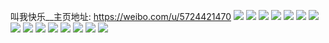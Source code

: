 叫我快乐__主页地址: https://weibo.com/u/5724421470 
![](https://wx4.sinaimg.cn/mw2000/006fp5wygy1h908p289xdj31qm1v04qp.jpg) 
![](https://wx4.sinaimg.cn/mw2000/006fp5wygy1h908o5qew7j33402c0qv5.jpg) 
![](https://wx4.sinaimg.cn/mw2000/006fp5wygy1h908o457u3j32af2b6u0y.jpg) 
![](https://wx4.sinaimg.cn/mw2000/006fp5wygy1h908p7v6yjj330w2b2e81.jpg) 
![](https://wx4.sinaimg.cn/mw2000/006fp5wygy1h908oexclwj31v41v44fk.jpg) 
![](https://wx4.sinaimg.cn/mw2000/006fp5wygy1h908oagdrjj31o0280hdu.jpg) 
![](https://wx4.sinaimg.cn/mw2000/006fp5wygy1h908p3issej33402c0npe.jpg) 
![](https://wx4.sinaimg.cn/mw2000/006fp5wygy1h908p6h4x7j32801o0npd.jpg) 
![](https://wx4.sinaimg.cn/mw2000/006fp5wyly1h5w5dpv2zuj32c0340npd.jpg) 
![](https://wx4.sinaimg.cn/mw2000/006fp5wyly1h5w5cj1d3uj32c0340e83.jpg) 
![](https://wx4.sinaimg.cn/mw2000/006fp5wyly1h5w5cjww4zj32yk28rkjm.jpg) 
![](https://wx4.sinaimg.cn/mw2000/006fp5wyly1h5w5dquvp1j32c01ii7wh.jpg) 
![](https://wx4.sinaimg.cn/mw2000/006fp5wyly1h5w5ckwbhpj31hc140tsi.jpg) 
![](https://wx4.sinaimg.cn/mw2000/006fp5wyly1h5w5dud1yuj32rw22xnpd.jpg) 
![](https://wx4.sinaimg.cn/mw2000/006fp5wyly1h5w5dusx2zj31o0280n15.jpg) 
